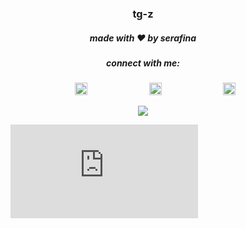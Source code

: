 <p align="center">
  <h3 align="center">tg-z</h3>
  <h5 align="center">made with ❤️ by serafina</h5>
  <h5 align="center">connect with me:</h5>
<p align="center">
&nbsp;&nbsp;&nbsp; &nbsp;&nbsp;&nbsp;&nbsp;&nbsp;
<a href="https://twitter.com/parasite______"><img src="https://img.icons8.com/android/24/000000/twitter.png" height="20px" width="20px"/></a>
&nbsp;&nbsp;&nbsp; &nbsp;&nbsp;&nbsp; &nbsp;&nbsp;&nbsp; &nbsp;&nbsp;&nbsp; &nbsp;&nbsp;&nbsp; &nbsp;&nbsp;&nbsp;
<a href="https://www.are.na/tg-z"><img src="https://d2hp0ptr16qg89.cloudfront.net/assets/127302a/touch-icon-iphone-retina.png" height="20px" width="20px"/></a>
&nbsp;&nbsp;&nbsp; &nbsp;&nbsp;&nbsp; &nbsp;&nbsp;&nbsp; &nbsp;&nbsp;&nbsp; &nbsp;&nbsp;&nbsp; &nbsp;&nbsp;&nbsp;
<a href="https://github.com/tg-z"><img src="https://img.icons8.com/material-sharp/24/000000/github.png" height="20px" width="20px"/>


</p>

  <p align = "center">
    <img src="https://github-readme-stats.vercel.app/api?username=tg-z&show_icons=true"/>
  </p>

  <p align = "center">
  <figure>
    <embed src="https://wakatime.com/share/@a0fe3309-ca59-430f-a67d-5ba8d95a5b2c/cb3f2b76-84e7-46e3-8c22-6063b0c0d87c.svg"></embed>
</figure>
  </p>

